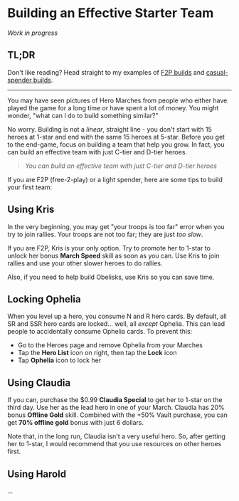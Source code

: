 # Building an Effective Starter Team

*Work in progress*

## TL;DR

Don't like reading? Head straight to my examples of
[F2P builds](./examples/f2p-week-1) and
[casual-spender builds](./examples/casual-week-1).

-----

You may have seen pictures of Hero Marches from people who either
have played the game for a long time or have spent a lot of money. You might
wonder, "what can I do to build something similar?"

No worry. Building is not a *linear*, straight line - you don't start
with 15 heroes at 1-star and end with the same 15 heroes at 5-star.
Before you get to the end-game, focus on building a team that help you grow.
In fact, you can build an effective team with just C-tier and D-tier heroes.

> *You can build an effective team with just C-tier and D-tier heroes*


If you are F2P (free-2-play) or a light spender, here are some tips to build
your first team:

## Using Kris

In the very beginning, you may get "your troops is too far" error
when you try to join rallies. Your troops are not too far; they
are just *too slow*.

If you are F2P, Kris is your only option. Try to promote her to 1-star
to unlock her bonus **March Speed** skill as soon as you can. Use Kris
to join rallies and use your other slower heroes to do rallies.

Also, if you need to help build Obelisks, use Kris so you can save time.

## Locking Ophelia

When you level up a hero, you consume N and R hero cards.
By default, all SR and SSR hero cards are locked...
well, all *except* Ophelia. This can lead people to accidentally consume
Ophelia cards. To prevent this:

- Go to the Heroes page and remove Ophelia from your Marches
- Tap the __Hero List__ icon on right, then tap the __Lock__ icon
- Tap __Ophelia__ icon to lock her

## Using Claudia

If you can, purchase the $0.99 __Claudia Special__ to get her to
1-star on the third day. Use her as the lead hero in
one of your March. Claudia has 20% bonus **Offline Gold** skill.
Combined with the +50% Vault purchase, you can get **70% offline gold**
bonus with just 6 dollars.

Note that, in the long run, Claudia isn't a very useful hero. So, after
getting her to 1-star, I would recommend that you use resources on other
heroes first.

## Using Harold

...
